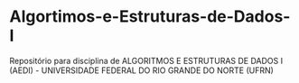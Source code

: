 # Algortimos-e-Estruturas-de-Dados-I

Repositório para disciplina de ALGORITMOS E ESTRUTURAS DE DADOS I (AEDI) - UNIVERSIDADE FEDERAL DO RIO GRANDE DO NORTE (UFRN)
